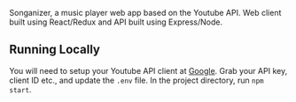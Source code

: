 Songanizer, a music player web app based on the Youtube API. Web client built using React/Redux and API built using Express/Node. 

## Running Locally

You will need to setup your Youtube API client at [Google](console.developers.google.com).
Grab your API key, client ID etc., and update the `.env` file. 
In the project directory, run `npm start`.
